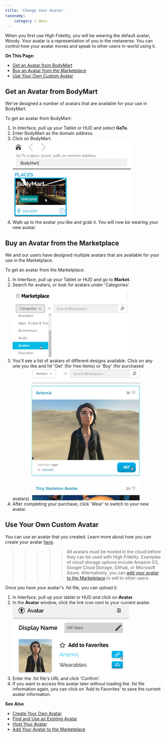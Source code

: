 ```yaml
---
title: 'Change Your Avatar'
taxonomy:
	category : docs
---
```


When you first use High Fidelity, you will be wearing the default avatar, Woody. Your avatar is a representation of you in the metaverse. You can control how your avatar moves and speak to other users in-world using it.

**On This Page:**

* [Get an Avatar from BodyMart](#get-an-avatar-from-bodymart)
* [Buy an Avatar from the Marketplace](#buy-an-avatar-from-the-marketplace)
* [Use Your Own Custom Avatar](#use-your-own-custom-avatar)

## Get an Avatar from BodyMart 

We've designed a number of avatars that are available for your use in BodyMart. 

To get an avatar from BodyMart:

1. In Interface, pull up your Tablet or HUD and select **GoTo**.
2. Enter BodyMart as the domain address.
3. Click on BodyMart. ![](bodymart.png)
4. Walk up to the avatar you like and grab it. You will now be wearing your new avatar. 

## Buy an Avatar from the Marketplace

We and our users have designed multiple avatars that are available for your use in the Marketplace. 

To get an avatar from the Marketplace:

1. In Interface, pull up your Tablet or HUD and go to **Market**. 
2. Search for avatars, or look for avatars under 'Categories'. ![](market-avatar.PNG)
3. You'll see a list of avatars of different designs available. Click on any one you like and hit 'Get' (for free items) or 'Buy' (for purchased avatars). ![](avatars.PNG)
4. After completing your purchase, click 'Wear' to switch to your new avatar. 

## Use Your Own Custom Avatar

You can use an avatar that you created. Learn more about how you can create your avatar [here](../../../create/avatars/create-avatars).

>>>>>All avatars must be hosted in the cloud before they can be used with High Fidelity. Examples of cloud storage options include Amazon S3, Google Cloud Storage, Github, or Microsoft Azure. Alternatively, you can [add your avatar to the Marketplace](../../../marketplace/sell/add-item) to sell to other users. 

Once you have your avatar's .fst file, you can upload it. 

1. In Interface, pull up your tablet or HUD and click on **Avatar**. 
2. In the **Avatar** window, click the link icon next to your current avatar. ![](avatar-link.png)
3. Enter the .fst file's URL and click 'Confirm'.
4. If you want to access this avatar later without loading the .fst file information again, you can click on 'Add to Favorites' to save the current avatar information.



**See Also**

+ [Create Your Own Avatar](../../../create/avatars/create-avatars)
+ [Find and Use an Existing Avatar](../../../create/avatars/find-avatars)
+ [Host Your Avatar](../../../create/avatars/host-avatar)
+ [Add Your Avatar to the Marketplace](../../../sell/add-item/upload-avatar)